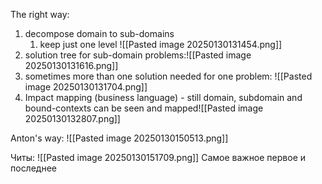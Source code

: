 
The right way:
1. decompose domain to sub-domains
	1. keep just one level
	![[Pasted image 20250130131454.png]]
2. solution tree for sub-domain problems:![[Pasted image 20250130131616.png]]
3. sometimes more than one solution needed for one problem: ![[Pasted image 20250130131704.png]]
4. Impact mapping (business language) - still domain, subdomain and bound-contexts can be seen and mapped![[Pasted image 20250130132807.png]]


Anton's way:
![[Pasted image 20250130150513.png]]



Читы:
![[Pasted image 20250130151709.png]]
Самое важное первое и последнее